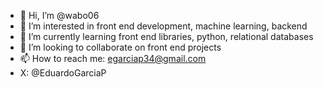 - 👋 Hi, I’m @wabo06
- 👀 I’m interested in front end development, machine learning, backend
- 🌱 I’m currently learning front end libraries, python, relational databases
- 💞️ I’m looking to collaborate on front end projects    
- 📫 How to reach me: egarciap34@gmail.com
- X: @EduardoGarciaP
